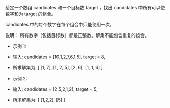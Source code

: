 给定一个数组 candidates 和一个目标数 target ，找出 candidates 中所有可以使数字和为 target 的组合。

candidates 中的每个数字在每个组合中只能使用一次。

说明： 所有数字（包括目标数）都是正整数。解集不能包含重复的组合。

- 示例 1:
- 输入: candidates = [10,1,2,7,6,1,5], target = 8,
- 所求解集为:
  [
    [1, 7],
    [1, 2, 5],
    [2, 6],
    [1, 1, 6]
  ]

- 示例 2:
- 输入: candidates = [2,5,2,1,2], target = 5,
- 所求解集为:
  [
    [1,2,2],
    [5]
  ]